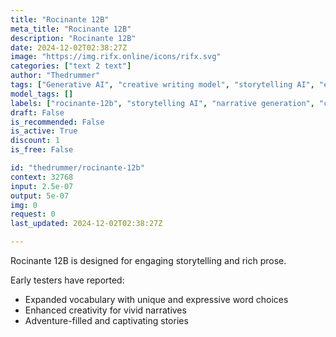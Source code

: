 ```yaml
---
title: "Rocinante 12B"
meta_title: "Rocinante 12B"
description: "Rocinante 12B"
date: 2024-12-02T02:38:27Z
image: "https://img.rifx.online/icons/rifx.svg"
categories: ["text 2 text"]
author: "Thedrummer"
tags: ["Generative AI", "creative writing model", "storytelling AI", "engaging prose", "Natural Language Processing", "narrative generation", "Programming", "rocinante-12b", "Thedrummer", "Chatbots", "Roleplay"]
model_tags: []
labels: ["rocinante-12b", "storytelling AI", "narrative generation", "creative writing model", "engaging prose"]
draft: False
is_recommended: False
is_active: True
discount: 1
is_free: False

id: "thedrummer/rocinante-12b"
context: 32768
input: 2.5e-07
output: 5e-07
img: 0
request: 0
last_updated: 2024-12-02T02:38:27Z

---
```


Rocinante 12B is designed for engaging storytelling and rich prose.

Early testers have reported:
- Expanded vocabulary with unique and expressive word choices
- Enhanced creativity for vivid narratives
- Adventure-filled and captivating stories

